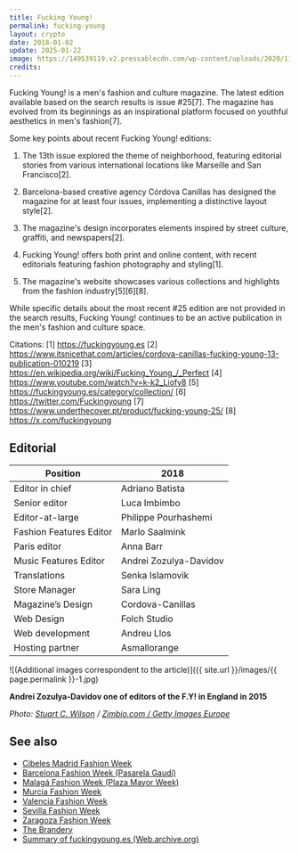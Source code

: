 ```yaml
---
title: Fucking Young!
permalink: fucking-young
layout: crypto
date: 2018-01-02
update: 2025-01-22
image: https://149539119.v2.pressablecdn.com/wp-content/uploads/2020/11/FuckingYoung.jpg
credits:
---
```


Fucking Young! is a men's fashion and culture magazine. The latest edition available based on the search results is issue #25[7]. The magazine has evolved from its beginnings as an inspirational platform focused on youthful aesthetics in men's fashion[7].

Some key points about recent Fucking Young! editions:

1. The 13th issue explored the theme of neighborhood, featuring editorial stories from various international locations like Marseille and San Francisco[2].

2. Barcelona-based creative agency Córdova Canillas has designed the magazine for at least four issues, implementing a distinctive layout style[2].

3. The magazine's design incorporates elements inspired by street culture, graffiti, and newspapers[2].

4. Fucking Young! offers both print and online content, with recent editorials featuring fashion photography and styling[1].

5. The magazine's website showcases various collections and highlights from the fashion industry[5][6][8].

While specific details about the most recent #25 edition are not provided in the search results, Fucking Young! continues to be an active publication in the men's fashion and culture space.

Citations:
[1] https://fuckingyoung.es
[2] https://www.itsnicethat.com/articles/cordova-canillas-fucking-young-13-publication-010219
[3] https://en.wikipedia.org/wiki/Fucking_Young_/_Perfect
[4] https://www.youtube.com/watch?v=k-k2_Liofy8
[5] https://fuckingyoung.es/category/collection/
[6] https://twitter.com/Fuckingyoung
[7] https://www.underthecover.pt/product/fucking-young-25/
[8] https://x.com/fuckingyoung

## Editorial

|Position|2018|
|-|-|
|Editor in chief|Adriano Batista|
|Senior editor|Luca Imbimbo|
|Editor-at-large|Philippe Pourhashemi|
|Fashion Features Editor|Marlo Saalmink|
|Paris editor|Anna Barr|
|Music Features Editor|Andrei Zozulya-Davidov|
|Translations|Senka Islamovik|
|Store Manager|Sara Ling|
|Magazine’s Design|Cordova-Canillas|
|Web Design|Folch Studio|
|Web development|Andreu Llos|
|Hosting partner|Asmallorange|

![(Additional images correspondent to the article)]({{ site.url }}/images/{{ page.permalink }}-1.jpg)

**Andrei Zozulya-Davidov one of editors of the F.Y! in England in 2015**

*Photo: [Stuart C. Wilson](index) / [Zimbio.com / Getty Images Europe](http://www.zimbio.com/photos/Andrei+Zozulya-Davidov/AOFM+10th+Anniversary+Party/jiOPnm-sIhV)*

## See also

+ [Cibeles Madrid Fashion Week](fashion-weeks-around-the-world)
+ [Barcelona Fashion Week (Pasarela Gaudí)](fashion-weeks-around-the-world)
+ [Malagá Fashion Week (Plaza Mayor Week)](fashion-weeks-around-the-world)
+ [Murcia Fashion Week](fashion-weeks-around-the-world)
+ [Valencia Fashion Week](fashion-weeks-around-the-world)
+ [Sevilla Fashion Week](fashion-weeks-around-the-world)
+ [Zaragoza Fashion Week](zaragoza-fashion-week)
+ [The Brandery](fashion-weeks-around-the-world)
+ [Summary of fuckingyoung.es (Web.archive.org)](https://web.archive.org/web/*/http://fuckingyoung.es)
